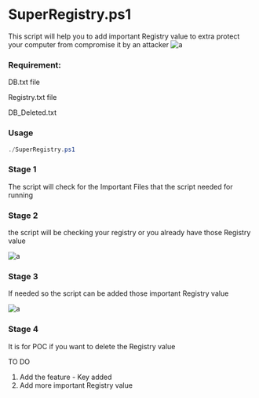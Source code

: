 # SuperRegistry.ps1
This script will help you to add important Registry value to extra protect your computer from compromise it by an attacker
![a](https://github.com/ghosts621/IR-Scripts/blob/main/image/Super_Registry.png)

### Requirement:

DB.txt file

Registry.txt file 

DB_Deleted.txt

### Usage

```powershell
./SuperRegistry.ps1
```

### Stage 1 
The script will check for the Important Files that the script needed for running

### Stage 2 
the script will be checking your registry or you already have those Registry value

![a](https://github.com/ghosts621/IR-Scripts/blob/main/image/Super_Registry2.png)

### Stage 3 
If needed so the script can be added those important Registry value

![a](https://github.com/ghosts621/IR-Scripts/blob/main/image/Super_Registry3.png)

### Stage 4 
It is for POC if you want to delete the Registry value



TO DO
1. Add the feature - Key added 
2. Add more important Registry value
